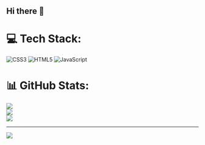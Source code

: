 ## Hi there 👋


# 💻 Tech Stack:
![CSS3](https://img.shields.io/badge/css3-%231572B6.svg?style=for-the-badge&logo=css3&logoColor=white) ![HTML5](https://img.shields.io/badge/html5-%23E34F26.svg?style=for-the-badge&logo=html5&logoColor=white) ![JavaScript](https://img.shields.io/badge/javascript-%23323330.svg?style=for-the-badge&logo=javascript&logoColor=%23F7DF1E)
# 📊 GitHub Stats:
![](https://github-readme-stats.vercel.app/api?username=StormC4t&theme=dark&hide_border=false&include_all_commits=true&count_private=false)<br/>
![](https://nirzak-streak-stats.vercel.app/?user=StormC4t&theme=dark&hide_border=false)<br/>
![](https://github-readme-stats.vercel.app/api/top-langs/?username=StormC4t&theme=dark&hide_border=false&include_all_commits=true&count_private=false&layout=compact)

---
[![](https://visitcount.itsvg.in/api?id=StormC4t&icon=0&color=0)](https://visitcount.itsvg.in)

